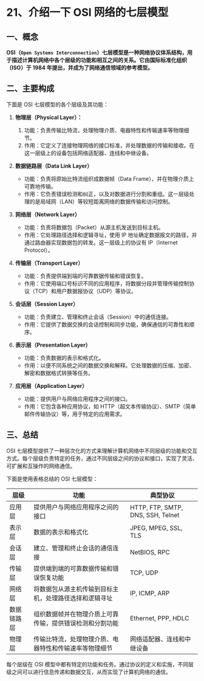 # 21、介绍一下 OSI 网络的七层模型

## 一、概念

**OSI（`Open Systems Interconnection`）七层模型是一种网络协议体系结构，用于描述计算机网络中各个层级的功能和相互之间的关系。它由国际标准化组织（ISO）于 1984 年提出，并成为了网络通信领域的参考模型。**

## 二、主要构成

下面是 OSI 七层模型的各个层级及其功能：

1. **物理层（Physical Layer）：**

   1. 功能：负责传输比特流，处理物理介质、电器特性和传输速率等物理细节。
   2. 作用：它定义了连接物理网络的接口标准，并处理数据的传输和接收。在这一层级上的设备包括网络适配器、连线和中继设备。

2. **数据链路层（Data Link Layer）**
   - 功能：负责将原始比特流组织成数据帧（Data Frame），并在物理介质上可靠地传输。
   - 作用：它负责错误检测和纠正，以及对数据进行分割和重组。这一层级处理的是局域网（LAN）等较短距离网络的数据传输和访问控制。
3. **网络层（Network Layer）**

   - 功能：负责将数据包（Packet）从源主机发送到目标主机。
   - 作用：它处理路径选择和逻辑寻址，使用 IP 地址确定数据报文的路径，并通过路由器实现数据包的转发。这一层级上的协议有 IP（Internet Protocol）。

4. **传输层（Transport Layer）**

   - 功能：负责提供端到端的可靠数据传输和错误恢复。
   - 作用：它使用端口号标识不同的应用程序，将数据分段并管理传输控制协议（TCP）和用户数据报协议（UDP）等协议。

5. **会话层（Session Layer）**

   - 功能：负责建立、管理和终止会话（Session）中的通信连接。
   - 作用：它提供了数据交换的会话控制和同步功能，确保通信的可靠性和顺序。

6. **表示层（Presentation Layer）**

   - 功能：负责数据的表示和格式化。
   - 作用：以便不同系统之间的数据交换和解释。它处理数据的压缩、加密、解密和数据格式转换等任务。

7. **应用层（Application Layer）**
   - 功能：提供用户与网络应用程序之间的接口。
   - 作用：它包含各种应用协议，如 HTTP（超文本传输协议）、SMTP（简单邮件传输协议）等，用于特定的应用需求。

## 三、总结

OSI 七层模型提供了一种层次化的方式来理解计算机网络中不同层级的功能和交互方式。每个层级负责特定的任务，通过不同层级之间的协议和接口，实现了灵活、可扩展和互操作的网络通信。

下面是使用表格总结的 OSI 七层模型：

| 层级       | 功能                                                     | 典型协议                          |
| ---------- | -------------------------------------------------------- | --------------------------------- |
| 应用层     | 提供用户与网络应用程序之间的接口                         | HTTP, FTP, SMTP, DNS, SSH, Telnet |
| 表示层     | 数据的表示和格式化                                       | JPEG, MPEG, SSL, TLS              |
| 会话层     | 建立、管理和终止会话的通信连接                           | NetBIOS, RPC                      |
| 传输层     | 提供端到端的可靠数据传输和错误恢复功能                   | TCP, UDP                          |
| 网络层     | 将数据包从源主机传输到目标主机，处理路径选择和逻辑寻址   | IP, ICMP, ARP                     |
| 数据链路层 | 组织数据帧并在物理介质上可靠传输，提供错误检测和分割功能 | Ethernet, PPP, HDLC               |
| 物理层     | 传输比特流，处理物理介质、电器特性和传输速率等物理细节   | 网络适配器、连线和中继设备        |

每个层级在 OSI 模型中都有特定的功能和任务。通过协议的定义和实施，不同层级之间可以进行信息传递和数据交互，从而实现了计算机网络的通信。
